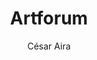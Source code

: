 ---
title: "Artforum"
subtitle: ""
description: ""
layout: book
author: César Aira
started: 2022-04-24
read: 2022-05-01
status: read
rating: 4
color: 
cover: 
pages: 80
progress: 0
link: 
---